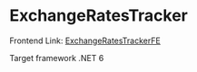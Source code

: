 # ExchangeRatesTracker

Frontend Link: [ExchangeRatesTrackerFE](https://github.com/Ivan-Kashayed/ExchangeRatesTrackerFE)

Target framework .NET 6
